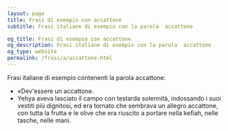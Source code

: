 ```yaml
---
layout: page
title: Frasi di esempio con accattone 
subtitle: Frasi italiane di esempio con la parola  accattone

og_title: Frasi di esempio con accattone 
og_description: Frasi italiane di esempio con la parola  accattone
og_type: website
permalink: /frasi/a/accattone.html
---
```


Frasi italiane di esempio contenenti la parola accattone:


- «Dev'essere un accattone.
- Yehya aveva lasciato il campo con testarda solennità, indossando i suoi vestiti più dignitosi, ed era tornato che sembrava un allegro accattone, con tutta la frutta e le olive che era riuscito a portare nella kefiah, nelle tasche, nelle mani.
